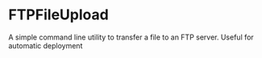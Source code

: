 # FTPFileUpload
A simple command line utility to transfer a file to an FTP server. Useful for automatic deployment
